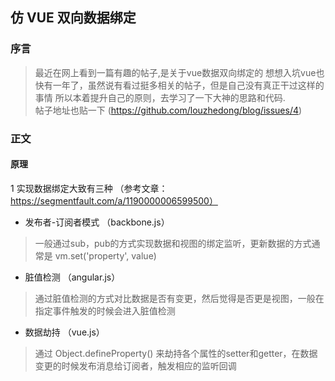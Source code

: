 ## 仿 VUE 双向数据绑定

### 序言
 > 最近在网上看到一篇有趣的帖子,是关于vue数据双向绑定的
 > 想想入坑vue也快有一年了，虽然说有看过挺多相关的帖子，但是自己没有真正干过这样的事情
 > 所以本着提升自己的原则，去学习了一下大神的思路和代码. <br>
 > 帖子地址也贴一下 (https://github.com/louzhedong/blog/issues/4)


### 正文

 #### 原理
 
1 实现数据绑定大致有三种 （参考文章：https://segmentfault.com/a/1190000006599500）
* 发布者-订阅者模式 （backbone.js）
> 一般通过sub，pub的方式实现数据和视图的绑定监听，更新数据的方式通常是 vm.set('property', value)
     
* 脏值检测 （angular.js）
> 通过脏值检测的方式对比数据是否有变更，然后觉得是否更是视图，一般在指定事件触发的时候会进入脏值检测
   
* 数据劫持 （vue.js）
> 通过 Object.defineProperty() 来劫持各个属性的setter和getter，在数据变更的时候发布消息给订阅者，触发相应的监听回调
